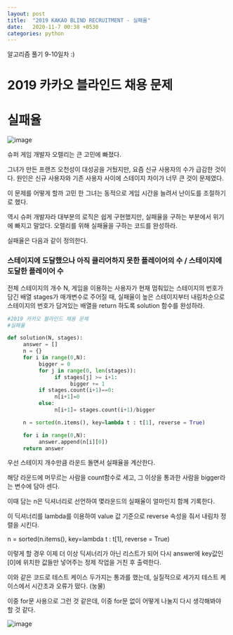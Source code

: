 ```yaml
---
layout: post
title:  "2019 KAKAO BLIND RECRUITMENT - 실패율"
date:   2020-11-7 00:38 +0530
categories: python
---
```


알고리즘 풀기 9-10일차
:)


# 2019 카카오 블라인드 채용 문제
# 실패율


![image](https://user-images.githubusercontent.com/50662636/98383731-331f4980-2090-11eb-8386-b79cf267f2d6.png)

슈퍼 게임 개발자 오렐리는 큰 고민에 빠졌다. 

그녀가 만든 프랜즈 오천성이 대성공을 거뒀지만, 요즘 신규 사용자의 수가 급감한 것이다. 원인은 신규 사용자와 기존 사용자 사이에 스테이지 차이가 너무 큰 것이 문제였다.

이 문제를 어떻게 할까 고민 한 그녀는 동적으로 게임 시간을 늘려서 난이도를 조절하기로 했다. 

역시 슈퍼 개발자라 대부분의 로직은 쉽게 구현했지만, 실패율을 구하는 부분에서 위기에 빠지고 말았다. 오렐리를 위해 실패율을 구하는 코드를 완성하라.


실패율은 다음과 같이 정의한다.

### 스테이지에 도달했으나 아직 클리어하지 못한 플레이어의 수 / 스테이지에 도달한 플레이어 수

전체 스테이지의 개수 N, 게임을 이용하는 사용자가 현재 멈춰있는 스테이지의 번호가 담긴 배열 stages가 매개변수로 주어질 때, 실패율이 높은 스테이지부터 내림차순으로 스테이지의 번호가 담겨있는 배열을 return 하도록 solution 함수를 완성하라.



```python
#2019 카카오 블라인드 채용 문제
#실패율

def solution(N, stages):
     answer = []
     n = {}
     for i in range(0,N):
          bigger = 0
          for j in range(0, len(stages)):
               if stages[j] >= i+1:
                    bigger += 1
          if stages.count(i+1)==0:
               n[i+1]=0
          else:
               n[i+1]= stages.count(i+1)/bigger

     n = sorted(n.items(), key=lambda t : t[1], reverse = True)

     for i in range(0,N):
          answer.append(n[i][0])
     return answer

```

우선 스테이지 개수만큼 라운드 돌면서 실패율을 계산한다.

해당 라운드에 머무르는 사람을 count함수로 세고, 그 이상을 통과한 사람을 bigger라는 변수에 담아 센다.

이때 담는 n은 딕셔너리로 선언하여 몇라운드의 실패율이 얼마인지 함께 기록한다.

이 딕셔너리를 lambda를 이용하여 value 값 기준으로 reverse 속성을 줘서 내림차 정렬을 시킨다. 

n = sorted(n.items(), key=lambda t : t[1], reverse = True)

이렇게 할 경우 이제 더 이상 딕셔너리가 아닌 리스트가 되어 다시 answer에 key값인 [0]에 위치한 값들만 넣어주는 정제 작업을 거친 후 출력한다.

이와 같은 코드로 테스트 케이스 두가지는 통과를 했는데, 실질적으로 세가지 테스트 케이스에서 시간초과 오류가 떴다. (눙물)

이중 for문 사용으로 그런 것 같은데, 이중 for문 없이 어떻게 나눌지 다시 생각해봐야 할 것 같다.


![image](https://user-images.githubusercontent.com/50662636/98384144-c193cb00-2090-11eb-8684-fe131ce53f46.png)
